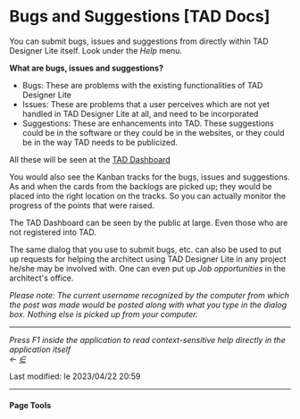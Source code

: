 # Bugs and Suggestions \[TAD Docs]

You can submit bugs, issues and suggestions from directly within TAD Designer Lite itself. Look under the _Help_ menu.

**What are bugs, issues and suggestions?**

* Bugs: These are problems with the existing functionalities of TAD Designer Lite
* Issues: These are problems that a user perceives which are not yet handled in TAD Designer Lite at all, and need to be incorporated
* Suggestions: These are enhancements into TAD. These suggestions could be in the software or they could be in the websites, or they could be in the way TAD needs to be publicized.

All these will be seen at the [TAD Dashboard](http://tiny.cc/taddash)

You would also see the Kanban tracks for the bugs, issues and suggestions. As and when the cards from the backlogs are picked up; they would be placed into the right location on the tracks. So you can actually monitor the progress of the points that were raised.

The TAD Dashboard can be seen by the public at large. Even those who are not registered into TAD.

The same dialog that you use to submit bugs, etc. can also be used to put up requests for helping the architect using TAD Designer Lite in any project he/she may be involved with. One can even put up _Job opportunities_ in the architect's office.

_Please note: The current username recognized by the computer from which the post was made would be posted along with what you type in the dialog box. Nothing else is picked up from your computer._

***

_Press F1 inside the application to read context-sensitive help directly in the application itself_\
_←_ [_∈_](broken-reference)

Last modified: le 2023/04/22 20:59

***

#### Page Tools
